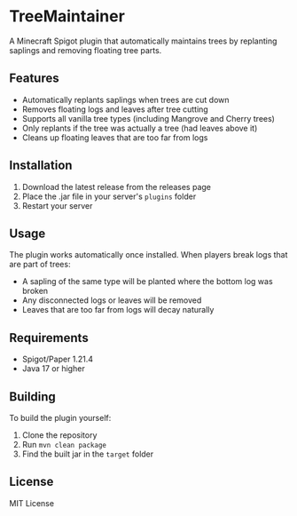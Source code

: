 # TreeMaintainer

A Minecraft Spigot plugin that automatically maintains trees by replanting saplings and removing floating tree parts.

## Features

- Automatically replants saplings when trees are cut down
- Removes floating logs and leaves after tree cutting
- Supports all vanilla tree types (including Mangrove and Cherry trees)
- Only replants if the tree was actually a tree (had leaves above it)
- Cleans up floating leaves that are too far from logs

## Installation

1. Download the latest release from the releases page
2. Place the .jar file in your server's `plugins` folder
3. Restart your server

## Usage

The plugin works automatically once installed. When players break logs that are part of trees:
- A sapling of the same type will be planted where the bottom log was broken
- Any disconnected logs or leaves will be removed
- Leaves that are too far from logs will decay naturally

## Requirements

- Spigot/Paper 1.21.4
- Java 17 or higher

## Building

To build the plugin yourself:

1. Clone the repository
2. Run `mvn clean package`
3. Find the built jar in the `target` folder

## License

MIT License 
